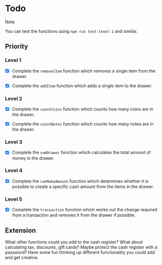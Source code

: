 # Todo

> [!NOTE]
>
> You can test the functions using `npm run test:level-1` and similar.

## Priority

### Level 1

- [x] Complete the `removeItem` function which removes a single item from the
      drawer.

- [x] Complete the `addItem` function which adds a single item to the drawer.

### Level 2

- [x] Complete the `countCoins` function which counts how many coins are in the
      drawer.

- [x] Complete the `countNotes` function which counts how many notes are in the
      drawer.

### Level 3

- [x] Complete the `sumDrawer` function which calculates the total amount of
      money in the drawer.

### Level 4

- [x] Complete the `canMakeAmount` function which determines whether it is
      possible to create a specific cash amount from the items in the drawer.

### Level 5

- [x] Complete the `transaction` function which works out the change required
      from a transaction and removes it from the drawer if possible.

## Extension

What other functions could you add to the cash register? What about calculating
tax, discounts, gift cards? Maybe protect the cash register with a password?
Have some fun thinking up different functionality you could add and get
creative.
